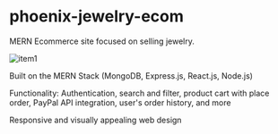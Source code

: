 # phoenix-jewelry-ecom
MERN Ecommerce site focused on selling jewelry.

![item1](https://github.com/negrudan/phoenix-jewelry-ecom/assets/78309425/fc160723-45af-4cf0-b6ae-b4e11eb8792b)

Built on the MERN Stack (MongoDB, Express.js, React.js,
Node.js)

Functionality: Authentication, search and filter, product
cart with place order, PayPal API integration, user's order
history, and more

Responsive and visually appealing web design
